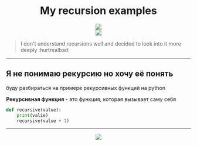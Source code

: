 <h1 align="center">My recursion examples</h1> 
<p align="center">

<img src="https://badges.frapsoft.com/os/v1/open-source.svg?v=103" >
<br>
<img src="http://pydev.ru/wp-content/uploads/2017/04/rekursiya.jpg">
<br>

> I don't understand recursions well and decided to look into it more deeply :hurtrealbad:

---
</p>

## Я не понимаю рекурсию но хочу её понять
буду разбираться на примере рекурсивных функций на python

**Рекурсивная функция** - это функция, которая вызывает саму себя

```python
def recursive(value):
    print(valie)
    recursive(value + 1)
 ```


---
<p align="center">
<img src="https://img.shields.io/badge/made%20by-naivrick-blue?logo=googlecardboard&logoColor=f5f5f5">  
</p>

